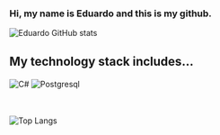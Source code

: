 ### Hi, my name is Eduardo and this is my github.

![Eduardo GitHub stats](https://github-readme-stats.vercel.app/api?username=reispedroso&show_icons=true&theme=default&rank_icon=github)

## My technology stack includes...
<div style="display: inline_block">
    <img align="center" alt="C#" src="https://img.shields.io/badge/C%23-239120?style=for-the-badge&logo=c-sharp&logoColor=white">
    <img align="center" alt="Postgresql" src="https://img.shields.io/badge/PostgreSQL-316192?style=for-the-badge&logo=postgresql&logoColor=white"></br>
    </br>
       
</div></br>

![Top Langs](https://github-readme-stats.vercel.app/api/top-langs/?username=reispedroso&hide_progress=true)



